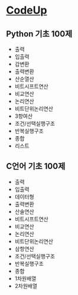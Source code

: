 # [CodeUp](https://codeup.kr/index.php)

## Python 기초 100제
- 출력
- 입출력
- 갑변환
- 출력변환
- 산순열산
- 비트시프트연산
- 비교연산
- 논리연산
- 비트단위논리연산
- 3항여산
- 조건/선택실행구조
- 반복실행구조
- 종합
- 리스트

## C언어 기초 100제
- 출력
- 입출력
- 데이터형
- 출력변환
- 산술연산
- 비트시프트연산
- 비교연산
- 논리연산
- 비트단위논리연산
- 삼항연산
- 조건/선택실행구조
- 반복실행구조
- 종합
- 1차원배열
- 2차원배열
